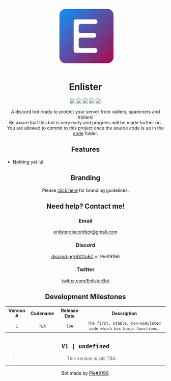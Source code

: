 <p align="center"><img width="200px" src="branding/svg/enlister_fill.svg"></p>

<h1 align="center">Enlister</h1>
<p align="center"><img src="https://img.shields.io/github/issues/PieBotDevs/enlister.svg"> <img src="https://img.shields.io/github/forks/PieBotDevs/enlister.svg"> <img src="https://img.shields.io/github/stars/PieBotDevs/enlister.svg"> <img src="https://img.shields.io/github/license/PieBotDevs/enlister.svg"> <img src="https://img.shields.io/badge/Air-Clean-green.svg"></p>

<p align="center">A discord bot ready to protect your server from raiders, spammers and trollers!<br>Be aware that this bot is very early and progress will be made further on.<br>You are allowed to commit to this project once the source code is up in the <a href="https://github.com/PieBotDevs/enlister/tree/master/code" title="the code folder">code</a> folder.</p>

<h2 align="center">Features</h2>
<ul>
  <li>Nothing yet lul</li>
</ul>

<h2 align="center">Branding</h2>
<p align="center">Please <a href="https://github.com/PieBotDevs/enlister/blob/master/branding/README.md" title="Click here for branding guidelines!">click here</a> for branding guidelines.</p>

<h2 align="center">Need help? Contact me!</h2>
<h3 align="center">Email</h3>
<p align="center"><a href="mailto:enlisterdiscordbot@gmail.com" title="Email me!">enlisterdiscordbot@gmail.com</a>
<h3 align="center">Discord</h3>
<p align="center"><a href="https://discord.gg/632tuBZ" title="Join the Discord Server.">discord.gg/632tuBZ</a> or Pie#9196</p>
<h3 align="center">Twitter</h3>
<p align="center"><a href="https://twitter.com/EnlisterBot" title="Tweet at me!">twitter.com/EnlisterBot</a></p>

<h2 align="center">Development Milestones</h2>
<table align="center">
  <tr align="center">
    <th align="center">Version #</th>
    <th align="center">Codename</th>
    <th align="center">Release Date</th>
    <th align="center">Description</th>
  </tr>
  <tr align="center">
    <td align="center"><code>1</code></td>
    <td align="center"><code>TBA</code></td>
    <td align="center"><code>TBA</code></td>
    <td align="center"><code>The first, stable, non-modulated code which has basic functions.</code></td>
  </tr>
</table>

<h2 align="center"><code>V1 | undefined</code></h2>
<blockquote align="center">This version is still TBA.</blockquote>

<hr>
<p align="center">Bot made by <a color="#ffb200" href="#">Pie#9196</a>.</p>
<!-- # Some other stuff
### Why do I need this stupid bot?
Well it's just a bot to protect your discord server. Raiders come on my servers alot and Dyno, or any other moderation bot was a pain to setup and I didn't have time to, that's why I made Enlister bot. I am attempting to make this bot the most easiest/simple, effective and always online bot. If you want to help me with this project, dm me on discord, Pie#9196. Basically I'll be making a electron application, and a express.js website. I already know electron so express should be also easy.
### I still don't want the bot, can this bot do anything else useful at all?
Not yet. We are still focusing on protecting your server(s) as our main goal, we will then move over to music and so on.
### Can I fork this bot and suggest edits?
Sure.
### When automod?
Soon™
### Whomst made this bot again?
Currently just me. Pie#9196. After the kind of success of PieBot and death as well, I finally decided to put my fingers and sweat into a different bot which will help servers with moderation, a lightweight, simple, and easy to use bot. That is my goal with this bot. I work everyday after school to improve on this bot. Be aware that this is still a very early bot and is hosted locally on my own PC. I'll be moving to servers later on hopefully but for now, keeping discord servers secure is my main goal (oh but pie there's already great bots) they don't do the things I want them to do though, either they are focused morely on music and so on or they can't manage my server when I am away, for me, moderation comes first.
# Selfhosting the bot
### Introduction
1. Breathe air. -->
